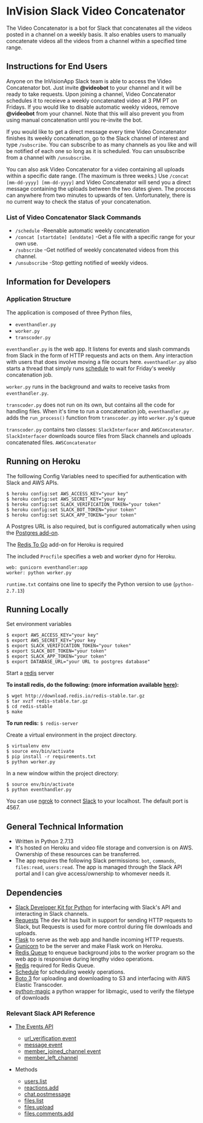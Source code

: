 # InVision Slack Video Concatenator

The Video Concatenator is a bot for Slack that concatenates all the videos posted in a channel on a weekly basis. It also enables users to manually concatenate videos all the videos from a channel within a specified time range.

## Instructions for End Users
Anyone on the InVisionApp Slack team is able to access the Video Concatenator bot. Just invite __@videobot__ to your channel and it will be ready to take requests. Upon joining a channel, Video Concatenator schedules it to receieve a weekly concatenated video at 3 PM PT on Fridays. If you would like to disable automatic weekly videos, remove __@videobot__ from your channel. Note that this will also prevent you from using manual concatenation until you re-invite the bot.

If you would like to get a direct message every time Video Concatenator finishes its weekly concatenation, go to the Slack channel of interest and type `/subscribe`. You can subscribe to as many channels as you like and will be notified of each one so long as it is scheduled. You can unsubscribe from a channel with `/unsubscribe`.

You can also ask Video Concatenator for a video containing all uploads within a specific date range. (The maximum is three weeks.) Use `/concat [mm-dd-yyyy] [mm-dd-yyyy]` and Video Concatenator will send you a direct message containing the uploads between the two dates given. The process can anywhere from two minutes to upwards of ten. Unfortunately, there is no current way to check the status of your concatenation.
### List of Video Concatenator Slack Commands
* `/schedule` -Reenable automatic weekly concatenation
* `/concat [startdate] [enddate]` -Get a file with a specific range for your own use.
* `/subscribe` -Get notified of weekly concatenated videos from this channel.
* `/unsubscribe` -Stop getting notified of weekly videos.

## Information for Developers
### Application Structure
The application is composed of three Python files,
* `eventhandler.py`
* `worker.py`
* `transcoder.py`

`eventhandler.py` is the web app. It listens for events and slash commands from Slack in the form of HTTP requests and acts on them. Any interaction with users that does involve moving a file occurs here. `eventhandler.py` also starts a thread that simply runs [schedule](https://schedule.readthedocs.io/en/stable/) to wait for Friday's weekly concatenation job.

`worker.py` runs in the background and waits to receive tasks from `eventhandler.py`.

`transcoder.py` does not run on its own, but contains all the code for handling files. When it's time to run a concatenation job, `eventhandler.py` adds the `run_process()` function from `transcoder.py` into `worker.py`'s queue

`transcoder.py` contains two classes: `SlackInterfacer` and `AWSConcatenator`. `SlackInterfacer` downloads source files from Slack channels and uploads concatenated files. `AWSConcatenator` 

## Running on Heroku
The folllowing Config Variables need to specified for authentication with Slack and AWS APIs.
```
$ heroku config:set AWS_ACCESS_KEY="your key"
$ heroku config:set AWS_SECRET_KEY="your key
$ heroku config:set SLACK_VERIFICATION_TOKEN="your token"
$ heroku config:set SLACK_BOT_TOKEN="your token"
$ heroku config:set SLACK_APP_TOKEN="your token"
```
A Postgres URL is also required, but is configured automatically when using the [Postgres add-on](https://www.heroku.com/postgres).

The [Redis To Go](https://elements.heroku.com/addons/redistogo) add-on for Heroku is required

The included `Procfile` specifies a web and worker dyno for Heroku.
```
web: gunicorn eventhandler:app
worker: python worker.py
```
`runtime.txt` contains one line to specify the Python version to use (`python-2.7.13`)
## Running Locally
Set environment variables
```
$ export AWS_ACCESS_KEY="your key"
$ export AWS_SECRET_KEY="your key
$ export SLACK_VERIFICATION_TOKEN="your token"
$ export SLACK_BOT_TOKEN="your token"
$ export SLACK_APP_TOKEN="your token"
$ export DATABASE_URL="your URL to postgres database"
```
Start a [redis](https://redis.io/topics/quickstart) server

__To install redis, do the following: (more information available [here](https://redis.io/topics/quickstart)):__
```
$ wget http://download.redis.io/redis-stable.tar.gz
$ tar xvzf redis-stable.tar.gz
$ cd redis-stable
$ make
```
__To run redis:__ `$ redis-server`

Create a virtual environment in the project directory.
```
$ virtualenv env
$ source env/bin/activate
$ pip install -r requirements.txt
$ python worker.py
```
In a new window within the project directory:
```
$ source env/bin/activate
$ python eventhandler.py
```
You can use [ngrok](https://ngrok.com/) to connect [Slack](https://api.slack.com/) to your localhost. The default port is 4567.

## General Technical Information
* Written in Python 2.7.13
* It's hosted on Heroku and video file storage and conversion is on AWS. Ownership of these resources can be transferred.
* The app requires the following Slack permissions: `bot`, `commands`, `files:read`, `users:read`. The app is managed through the Slack API portal and I can give access/ownership to whomever needs it.

## Dependencies
* [Slack Developer Kit for Python](https://github.com/slackapi/python-slackclient) for interfacing with Slack's API and interacting in Slack channels.
* [Requests](http://docs.python-requests.org/en/master/) The dev kit has built in support for sending HTTP requests to Slack, but Requests is used for more control during file downloads and uploads.
* [Flask](http://flask.pocoo.org/) to serve as the web app and handle incoming HTTP requests.
* [Gunicorn](http://gunicorn.org/) to be the server and make Flask work on Heroku.
* [Redis Queue](http://python-rq.org/) to enqueue background jobs to the worker program so the web app is responsive during lengthy video operations.
* [Redis](https://redis.io/) required for Redis Queue.
* [Schedule](https://schedule.readthedocs.io/en/stable/) for scheduling weekly operations.
* [Boto 3](https://github.com/boto/boto3-sample) for uploading and downloading to S3 and interfacing with AWS Elastic Transcoder.
* [python-magic](https://github.com/ahupp/python-magic) a python wrapper for libmagic, used to verify the filetype of downloads

### Relevant Slack API Reference

* [The Events API](https://api.slack.com/events-api)
	* [url_verification event](https://api.slack.com/events/url_verification)
	* [message event](https://api.slack.com/events/message)
	* [member_joined_channel event](https://api.slack.com/events/member_joined_channel)
	* [member_left_channel](https://api.slack.com/events/member_left_channel)

* Methods
  * [users.list](https://api.slack.com/methods/users.list)
  * [reactions.add](https://api.slack.com/methods/reactions.add)
  * [chat.postmessage](https://api.slack.com/methods/chat.postMessage)
  * [files.list](https://api.slack.com/methods/files.list)
  * [files.upload](https://api.slack.com/methods/files.upload)
  * [files.comments.add](https://api.slack.com/methods/files.comments.add)